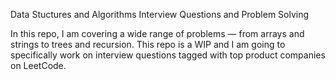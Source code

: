 Data Stuctures and Algorithms Interview Questions and Problem Solving

In this repo, I am covering a wide range of problems — from arrays and strings to trees and recursion.
This repo is a WIP and I am going to specifically work on interview questions tagged with top product companies on LeetCode.
